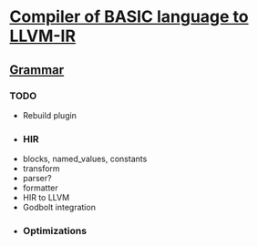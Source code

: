 # [Compiler of BASIC language to LLVM-IR](https://github.com/VladBermishev/BMSTU_Compilers_Coursework/blob/master/doc/Report.pdf)
## [Grammar](https://github.com/VladBermishev/BMSTU_Compilers_Coursework/blob/master/doc/grammar.bnf)

### TODO
- Rebuild plugin
- ### HIR
- blocks, named_values, constants
- transform
- parser?
- formatter
- HIR to LLVM
- Godbolt integration
- ### Optimizations